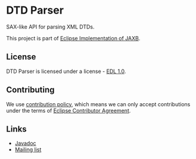 [//]: # " Copyright (c) 2020 Oracle and/or its affiliates. All rights reserved. "
[//]: # "  "
[//]: # " This program and the accompanying materials are made available under the "
[//]: # " terms of the Eclipse Distribution License v. 1.0, which is available at "
[//]: # " http://www.eclipse.org/org/documents/edl-v10.php. "
[//]: # "  "
[//]: # " SPDX-License-Identifier: BSD-3-Clause "

# DTD Parser

SAX-like API for parsing XML DTDs.

This project is part of [Eclipse Implementation of JAXB](https://projects.eclipse.org/projects/ee4j.jaxb-impl).

## License

DTD Parser is licensed under a license - [EDL 1.0](LICENSE.md).


## Contributing

We use [contribution policy](CONTRIBUTING.md), which means we can only accept contributions under
the terms of [Eclipse Contributor Agreement](http://www.eclipse.org/legal/ECA.php).


## Links

* [Javadoc](https://javadoc.io/doc/com.sun.xml.dtd-parser/dtd-parser/latest/)
* [Mailing list](https://accounts.eclipse.org/mailing-list/jaxb-impl-dev)
